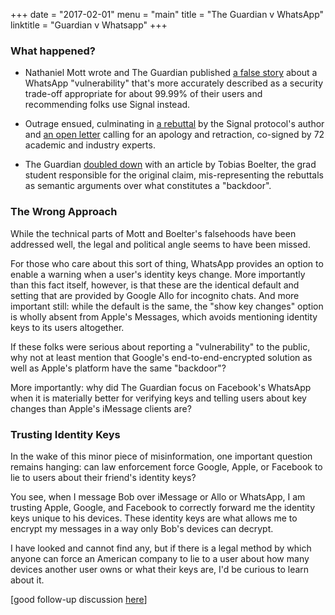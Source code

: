 +++
date = "2017-02-01"
menu = "main"
title = "The Guardian v WhatsApp"
linktitle = "Guardian v Whatsapp"
+++

### What happened?

- Nathaniel Mott wrote and The Guardian published [a false story](https://www.theguardian.com/technology/2017/jan/14/whatsapp-vulnerability-secure-messaging-apps) about a WhatsApp "vulnerability" that's more accurately described as a security trade-off appropriate for about 99.99% of their users and recommending folks use Signal instead.

- Outrage ensued, culminating in [a rebuttal](https://whispersystems.org/blog/there-is-no-whatsapp-backdoor/) by the Signal protocol's author and [an open letter](http://technosociology.org/?page_id=1687) calling for an apology and retraction, co-signed by 72 academic and industry experts.

- The Guardian [doubled down](https://www.theguardian.com/technology/2017/jan/16/whatsapp-vulnerability-facebook) with an article by Tobias Boelter, the grad student responsible for the original claim, mis-representing the rebuttals as semantic arguments over what constitutes a "backdoor".

### The Wrong Approach

While the technical parts of Mott and Boelter's falsehoods have been addressed well, the legal and political angle seems to have been missed.

For those who care about this sort of thing, WhatsApp provides an option to enable a warning when a user's identity keys change. More importantly than this fact itself, however, is that these are the identical default and setting that are provided by Google Allo for incognito chats. And more important still: while the default is the same, the "show key changes" option is wholly absent from Apple's Messages, which avoids mentioning identity keys to its users altogether.

If these folks were serious about reporting a "vulnerability" to the public, why not at least mention that Google's end-to-end-encrypted solution as well as Apple's platform have the same "backdoor"?

More importantly: why did The Guardian focus on Facebook's WhatsApp when it is materially better for verifying keys and telling users about key changes than Apple's iMessage clients are?

### Trusting Identity Keys

In the wake of this minor piece of misinformation, one important question remains hanging: can law enforcement force Google, Apple, or Facebook to lie to users about their friend's identity keys?

You see, when I message Bob over iMessage or Allo or WhatsApp, I am trusting Apple, Google, and Facebook to correctly forward me the identity keys unique to his devices. These identity keys are what allows me to encrypt my messages in a way only Bob's devices can decrypt.

I have looked and cannot find any, but if there is a legal method by which anyone can force an American company to lie to a user about how many devices another user owns or what their keys are, I'd be curious to learn about it.

[good follow-up discussion [here](https://lobste.rs/s/c6ey8s/guardian_v_whatsapp)]
